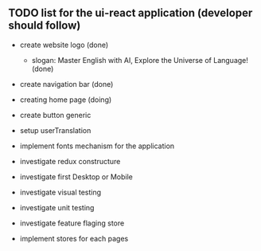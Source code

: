 ## TODO list for the ui-react application (developer should follow)
- create website logo (done)
  - slogan: Master English with AI, Explore the Universe of Language! (done)
- create navigation bar (done)

- creating home page (doing)
- create button generic 
- setup userTranslation
- implement fonts mechanism for the application

- investigate redux constructure

- investigate first Desktop or Mobile
- investigate visual testing
- investigate unit testing
- investigate feature flaging store
- implement stores for each pages
